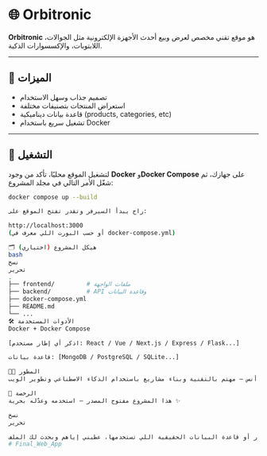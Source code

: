 # 🌐 Orbitronic

**Orbitronic** هو موقع تقني مخصص لعرض وبيع أحدث الأجهزة الإلكترونية مثل الجوالات، اللابتوبات، والإكسسوارات الذكية.

---

## 🚀 الميزات

- تصميم جذاب وسهل الاستخدام  
- استعراض المنتجات بتصنيفات مختلفة  
- قاعدة بيانات ديناميكية (products, categories, etc)  
- تشغيل سريع باستخدام Docker  

---

## 🧱 التشغيل

لتشغيل الموقع محليًا، تأكد من وجود **Docker** و**Docker Compose** على جهازك، ثم شغّل الأمر التالي في مجلد المشروع:

```bash
docker compose up --build

راح يبدأ السيرفر وتقدر تفتح الموقع على:

http://localhost:3000
(أو حسب البورت اللي معرف في docker-compose.yml)

🗂️ هيكل المشروع (اختياري)
bash
نسخ
تحرير
.
├── frontend/         # ملفات الواجهة
├── backend/          # API وقاعدة البيانات
├── docker-compose.yml
├── README.md
└── ...
🛠️ الأدوات المستخدمة
Docker + Docker Compose

[اذكر أي إطار مستخدم: React / Vue / Next.js / Express / Flask...]

قاعدة بيانات: [MongoDB / PostgreSQL / SQLite...]

🧑‍💻 المطور
أنس – مهتم بالتقنية وبناء مشاريع باستخدام الذكاء الاصطناعي وتطوير الويب.

📄 الرخصة
هذا المشروع مفتوح المصدر – استخدمه وعدّله بحرية ✨

نسخ
تحرير

لو تبغى أضيف اسم الإطار أو قاعدة البيانات الحقيقية اللي تستخدمها، عطيني إياهم وبحدث لك الملف 👌# Final_Web_App
# Final_Web_App
